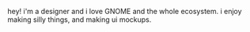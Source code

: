hey! i'm a designer and i love GNOME and the whole ecosystem. i enjoy making silly things, and making ui mockups. 
